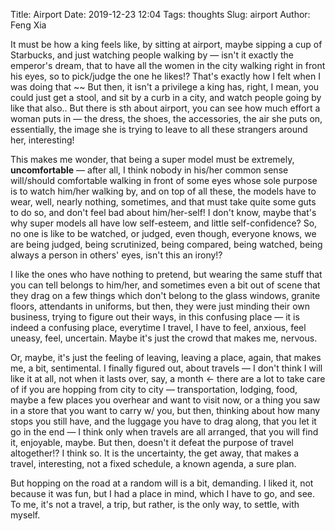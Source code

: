 Title: Airport
Date: 2019-12-23 12:04
Tags: thoughts
Slug: airport
Author: Feng Xia


It must be how a king feels like, by sitting at airport, maybe sipping
a cup of Starbucks, and just watching people walking by &mdash; isn't
it exactly the emperor's dream, that to have all the women in the city
walking right in front his eyes, so to pick/judge the one he likes!?
That's exactly how I felt when I was doing that ~~ But then, it isn't
a privilege a king has, right, I mean, you could just get a stool, and
sit by a curb in a city, and watch people going by like that
also.. But there is sth about airport, you can see how much effort a
woman puts in &mdash; the dress, the shoes, the accessories, the air
she puts on, essentially, the image she is trying to leave to all
these strangers around her, interesting!

This makes me wonder, that being a super model must be extremely,
**uncomfortable** &mdash; after all, I think nobody in his/her common
sense will/should comfortable walking in front of some eyes whose sole
purpose is to watch him/her walking by, and on top of all these, the
models have to wear, well, nearly nothing, sometimes, and that must
take quite some guts to do so, and don't feel bad about him/her-self!
I don't know, maybe that's why super models all have low self-esteem,
and little self-confidence? So, no one is like to be watched, or
judged, even though, everyone knows, we are being judged, being
scrutinized, being compared, being watched, being always a person in
others' eyes, isn't this an irony!?

I like the ones who have nothing to pretend, but wearing the same
stuff that you can tell belongs to him/her, and sometimes even a bit
out of scene that they drag on a few things which don't belong to the
glass windows, granite floors, attendants in uniforms, but then, they
were just minding their own business, trying to figure out their ways,
in this confusing place &mdash; it is indeed a confusing place,
everytime I travel, I have to feel, anxious, feel uneasy, feel,
uncertain. Maybe it's just the crowd that makes me, nervous. 

Or, maybe, it's just the feeling of leaving, leaving a place, again,
that makes me, a bit, sentimental. I finally figured out, about
travels &mdash; I don't think I will like it at all, not when it lasts
over, say, a month &larr; there are a lot to take care of if you are
hopping from city to city &mdash; transportation, lodging, food, maybe
a few places you overhear and want to visit now, or a thing you saw
in a store that you want to carry w/ you, but then, thinking about how
many stops you still have, and the luggage you have to drag along,
that you let it go in the end &mdash; I think only when travels are
all arranged, that you will find it, enjoyable, maybe. But then,
doesn't it defeat the purpose of travel altogether!? I think so. It is
the uncertainty, the get away, that makes a travel, interesting, not a
fixed schedule, a known agenda, a sure plan.

But hopping on the road at a random will is a bit, demanding. I liked
it, not because it was fun, but I had a place in mind, which I have to
go, and see. To me, it's not a travel, a trip, but rather, is the only
way, to settle, with myself. 
